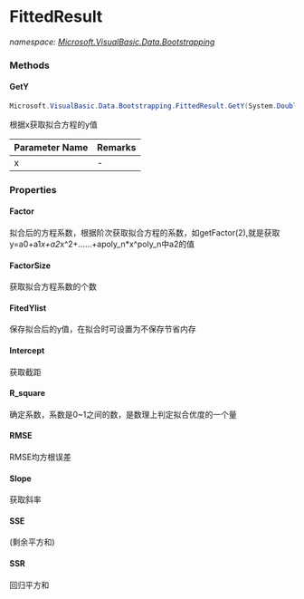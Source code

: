 ﻿# FittedResult
_namespace: <a href="#" onClick="load('/docs/Microsoft.VisualBasic.Data.Bootstrapping/index.md')">Microsoft.VisualBasic.Data.Bootstrapping</a>_





### Methods

#### GetY
```csharp
Microsoft.VisualBasic.Data.Bootstrapping.FittedResult.GetY(System.Double)
```
根据x获取拟合方程的y值

|Parameter Name|Remarks|
|--------------|-------|
|x|-|



### Properties

#### Factor
拟合后的方程系数，根据阶次获取拟合方程的系数，如getFactor(2),就是获取y=a0+a1*x+a2*x^2+……+apoly_n*x^poly_n中a2的值
#### FactorSize
获取拟合方程系数的个数
#### FitedYlist
保存拟合后的y值，在拟合时可设置为不保存节省内存
#### Intercept
获取截距
#### R_square
确定系数，系数是0~1之间的数，是数理上判定拟合优度的一个量
#### RMSE
RMSE均方根误差
#### Slope
获取斜率
#### SSE
(剩余平方和)
#### SSR
回归平方和
